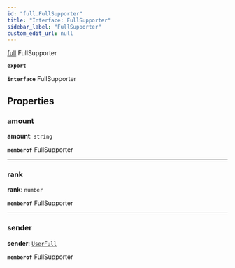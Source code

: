 ```yaml
---
id: "full.FullSupporter"
title: "Interface: FullSupporter"
sidebar_label: "FullSupporter"
custom_edit_url: null
---
```


[full](../namespaces/full.md).FullSupporter

**`export`**

**`interface`** FullSupporter

## Properties

### amount

 **amount**: `string`

**`memberof`** FullSupporter

___

### rank

 **rank**: `number`

**`memberof`** FullSupporter

___

### sender

 **sender**: [`UserFull`](full.UserFull.md)

**`memberof`** FullSupporter
